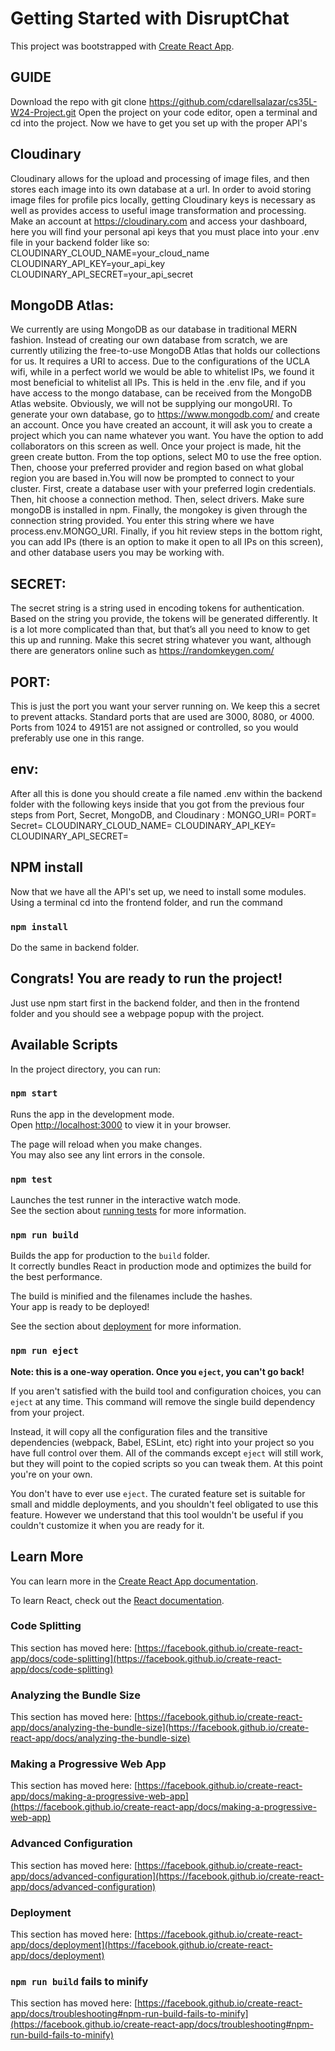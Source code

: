 # Getting Started with DisruptChat

This project was bootstrapped with [Create React App](https://github.com/facebook/create-react-app).

## GUIDE
Download the repo with git clone https://github.com/cdarellsalazar/cs35L-W24-Project.git
Open the project on your code editor, open a terminal and cd into the project.
Now we have to get you set up with the proper API's


## Cloudinary
Cloudinary allows for the upload and processing of image files, and then stores each image into its own database at a url. In order to avoid storing image files for profile pics locally, getting Cloudinary keys is necessary as well as provides access to useful image transformation and processing. Make an account at https://cloudinary.com and access your dashboard, here you will find your personal api keys that you must place into your .env file in your backend folder like so:
CLOUDINARY_CLOUD_NAME=your_cloud_name
CLOUDINARY_API_KEY=your_api_key
CLOUDINARY_API_SECRET=your_api_secret

## MongoDB Atlas:

We currently are using MongoDB as our database in traditional MERN fashion. Instead of creating our own database from scratch, we are currently utilizing the free-to-use MongoDB Atlas that holds our collections for us. It requires a URI to access. Due to the configurations of the UCLA wifi, while in a perfect world we would be able to whitelist IPs, we found it most beneficial to whitelist all IPs. This is held in the .env file, and if you have access to the mongo database, can be received from the MongoDB Atlas website. Obviously, we will not be supplying our mongoURI. To generate your own database, go to https://www.mongodb.com/ and create an account. Once you have created an account, it will ask you to create a project which you can name whatever you want. You have the option to add collaborators on this screen as well. Once your project is made, hit the green create button. From the top options, select M0 to use the free option. Then, choose your preferred provider and region based on what global region you are based in.You will now be prompted to connect to your cluster. First, create a database user with your preferred login credentials. Then, hit choose a connection method. Then, select drivers. Make sure mongoDB is installed in npm. Finally, the mongokey is given through the connection string provided. You enter this string where we have process.env.MONGO_URI. Finally, if you hit review steps in the bottom right, you can add IPs (there is an option to make it open to all IPs on this screen), and other database users you may be working with.

## SECRET:

The secret string is a string used in encoding tokens for authentication. Based on the string you provide, the tokens will be generated differently. It is a lot more complicated than that, but that’s all you need to know to get this up and running. Make this secret string whatever you want, although there are generators online such as https://randomkeygen.com/

## PORT:
This is just the port you want your server running on. We keep this a secret to prevent attacks. Standard ports that are used are 3000, 8080, or 4000. Ports from 1024 to 49151 are not assigned or controlled, so you would preferably use one in this range.

## env:
After all this is done you should create a file named .env within the backend folder with the following keys inside that you got from the previous four steps from Port, Secret, MongoDB, and Cloudinary :
MONGO_URI= 
PORT=
Secret=
CLOUDINARY_CLOUD_NAME=
CLOUDINARY_API_KEY=
CLOUDINARY_API_SECRET=

## NPM install
Now that we have all the API's set up, we need to install some modules.
Using a terminal cd into the frontend folder, and run the command
### `npm install`
Do the same in backend folder.

## Congrats! You are ready to run the project!
Just use npm start first in the backend folder, and then in the frontend folder and you should see a webpage popup with the project.

## Available Scripts

In the project directory, you can run:

### `npm start`

Runs the app in the development mode.\
Open [http://localhost:3000](http://localhost:3000) to view it in your browser.

The page will reload when you make changes.\
You may also see any lint errors in the console.

### `npm test`

Launches the test runner in the interactive watch mode.\
See the section about [running tests](https://facebook.github.io/create-react-app/docs/running-tests) for more information.

### `npm run build`

Builds the app for production to the `build` folder.\
It correctly bundles React in production mode and optimizes the build for the best performance.

The build is minified and the filenames include the hashes.\
Your app is ready to be deployed!

See the section about [deployment](https://facebook.github.io/create-react-app/docs/deployment) for more information.

### `npm run eject`

**Note: this is a one-way operation. Once you `eject`, you can't go back!**

If you aren't satisfied with the build tool and configuration choices, you can `eject` at any time. This command will remove the single build dependency from your project.

Instead, it will copy all the configuration files and the transitive dependencies (webpack, Babel, ESLint, etc) right into your project so you have full control over them. All of the commands except `eject` will still work, but they will point to the copied scripts so you can tweak them. At this point you're on your own.

You don't have to ever use `eject`. The curated feature set is suitable for small and middle deployments, and you shouldn't feel obligated to use this feature. However we understand that this tool wouldn't be useful if you couldn't customize it when you are ready for it.

## Learn More

You can learn more in the [Create React App documentation](https://facebook.github.io/create-react-app/docs/getting-started).

To learn React, check out the [React documentation](https://reactjs.org/).

### Code Splitting

This section has moved here: [https://facebook.github.io/create-react-app/docs/code-splitting](https://facebook.github.io/create-react-app/docs/code-splitting)

### Analyzing the Bundle Size

This section has moved here: [https://facebook.github.io/create-react-app/docs/analyzing-the-bundle-size](https://facebook.github.io/create-react-app/docs/analyzing-the-bundle-size)

### Making a Progressive Web App

This section has moved here: [https://facebook.github.io/create-react-app/docs/making-a-progressive-web-app](https://facebook.github.io/create-react-app/docs/making-a-progressive-web-app)

### Advanced Configuration

This section has moved here: [https://facebook.github.io/create-react-app/docs/advanced-configuration](https://facebook.github.io/create-react-app/docs/advanced-configuration)

### Deployment

This section has moved here: [https://facebook.github.io/create-react-app/docs/deployment](https://facebook.github.io/create-react-app/docs/deployment)

### `npm run build` fails to minify

This section has moved here: [https://facebook.github.io/create-react-app/docs/troubleshooting#npm-run-build-fails-to-minify](https://facebook.github.io/create-react-app/docs/troubleshooting#npm-run-build-fails-to-minify)
